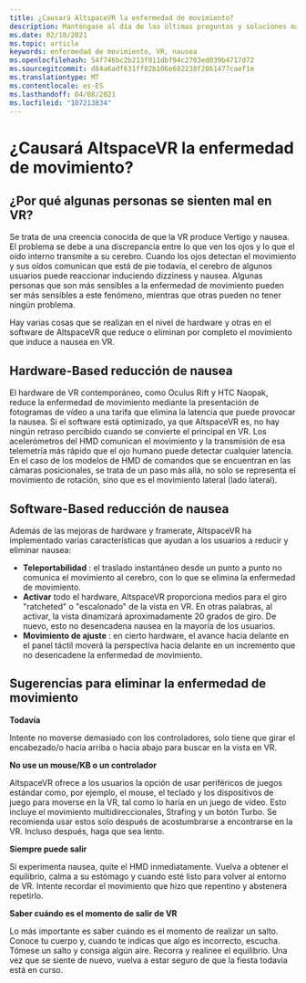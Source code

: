 ```yaml
---
title: ¿Causará AltspaceVR la enfermedad de movimiento?
description: Manténgase al día de las últimas preguntas y soluciones más frecuentes sobre la enfermedad motriz en entornos de VR.
ms.date: 02/10/2021
ms.topic: article
keywords: enfermedad de movimiento, VR, nausea
ms.openlocfilehash: 54f746bc2b213f011dbf94c2703ed039b4717d72
ms.sourcegitcommit: d84a6adf631ff02b106e682238f2861477caef1e
ms.translationtype: MT
ms.contentlocale: es-ES
ms.lasthandoff: 04/08/2021
ms.locfileid: "107213834"
---
```

# <a name="will-altspacevr-cause-motion-sickness"></a>¿Causará AltspaceVR la enfermedad de movimiento?

## <a name="why-do-some-people-feel-ill-in-vr"></a>¿Por qué algunas personas se sienten mal en VR?

Se trata de una creencia conocida de que la VR produce Vertigo y nausea. El problema se debe a una discrepancia entre lo que ven los ojos y lo que el oído interno transmite a su cerebro. Cuando los ojos detectan el movimiento y sus oídos comunican que está de pie todavía, el cerebro de algunos usuarios puede reaccionar induciendo dizziness y nausea. Algunas personas que son más sensibles a la enfermedad de movimiento pueden ser más sensibles a este fenómeno, mientras que otras pueden no tener ningún problema. 

Hay varias cosas que se realizan en el nivel de hardware y otras en el software de AltspaceVR que reduce o eliminan por completo el movimiento que induce a nausea en VR.

## <a name="hardware-based-nausea-reduction"></a>Hardware-Based reducción de nausea

El hardware de VR contemporáneo, como Oculus Rift y HTC Naopak, reduce la enfermedad de movimiento mediante la presentación de fotogramas de vídeo a una tarifa que elimina la latencia que puede provocar la nausea. Si el software está optimizado, ya que AltspaceVR es, no hay ningún retraso percibido cuando se convierte el principal en VR. Los acelerómetros del HMD comunican el movimiento y la transmisión de esa telemetría más rápido que el ojo humano puede detectar cualquier latencia. En el caso de los modelos de HMD de comandos que se encuentran en las cámaras posicionales, se trata de un paso más allá, no solo se representa el movimiento de rotación, sino que es el movimiento lateral (lado lateral).

## <a name="software-based-nausea-reduction"></a>Software-Based reducción de nausea

Además de las mejoras de hardware y framerate, AltspaceVR ha implementado varias características que ayudan a los usuarios a reducir y eliminar nausea:

* **Teleportabilidad** : el traslado instantáneo desde un punto a punto no comunica el movimiento al cerebro, con lo que se elimina la enfermedad de movimiento.
* **Activar** todo el hardware, AltspaceVR proporciona medios para el giro "ratcheted" o "escalonado" de la vista en VR. En otras palabras, al activar, la vista dinamizará aproximadamente 20 grados de giro. De nuevo, esto no desencadena nausea en la mayoría de los usuarios.
* **Movimiento de ajuste** : en cierto hardware, el avance hacia delante en el panel táctil moverá la perspectiva hacia delante en un incremento que no desencadene la enfermedad de movimiento. 
 
## <a name="suggestions-for-eliminating-motion-sickness"></a>Sugerencias para eliminar la enfermedad de movimiento

**Todavía**

Intente no moverse demasiado con los controladores, solo tiene que girar el encabezado/o hacia arriba o hacia abajo para buscar en la vista en VR.

**No use un mouse/KB o un controlador**

AltspaceVR ofrece a los usuarios la opción de usar periféricos de juegos estándar como, por ejemplo, el mouse, el teclado y los dispositivos de juego para moverse en la VR, tal como lo haría en un juego de vídeo. Esto incluye el movimiento multidireccionales, Strafing y un botón Turbo. Se recomienda usar estos solo después de acostumbrarse a encontrarse en la VR. Incluso después, haga que sea lento.

**Siempre puede salir**

Si experimenta nausea, quite el HMD inmediatamente. Vuelva a obtener el equilibrio, calma a su estómago y cuando esté listo para volver al entorno de VR. Intente recordar el movimiento que hizo que repentino y abstenera repetirlo.

**Saber cuándo es el momento de salir de VR**

Lo más importante es saber cuándo es el momento de realizar un salto. Conoce tu cuerpo y, cuando te indicas que algo es incorrecto, escucha. Tómese un salto y consiga algún aire. Recorra y realinee el equilibrio. Una vez que se siente de nuevo, vuelva a estar seguro de que la fiesta todavía está en curso.